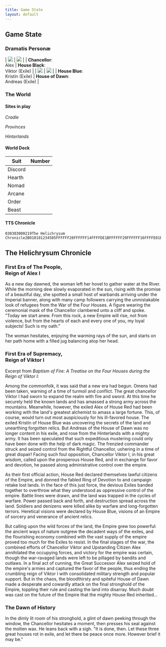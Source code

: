 ```yaml
---
title: Game State
layout: default
---
```


## Game State

<span id="oath"/>

### Dramatis Personæ

| <img src="assets/character_art/portrait_chancellor.png" class="portrait"/> | <img src="assets/character_art/portrait_black.png"  class="portrait"/> |
| **Chancellor**:<br/>Alex                                                   | **House Black**:<br/>Viktor (Exile)                                    |
| <img src="assets/character_art/portrait_blue.png"  class="portrait"/>      | <img src="assets/character_art/portrait_yellow.png" class="portrait"/> |
| **House Blue**:<br/>Kristín (Exile)                                        | **House of Dawn**:<br/> Andreas (Exile)                                |

### The World

#### Sites in play

_Cradle_
<span id="site1"/>
<span id="site2"/>

_Provinces_
<span id="site3"/>
<span id="site4"/>
<span id="site5"/>

_Hinterlands_
<span id="site6"/>
<span id="site7"/>
<span id="site8"/>

#### World Deck

| Suit                           | Number                                                               |
|--------------------------------|----------------------------------------------------------------------|
| <span class="number"/> Discord | <span class="counter" data-imgsrc="assets/images/suit-discord.png"/> |
| <span class="number"/> Hearth  | <span class="counter" data-imgsrc="assets/images/suit-hearth.png"/>  |
| <span class="number"/> Nomad   | <span class="counter" data-imgsrc="assets/images/suit-nomad.png"/>   |
| <span class="number"/> Arcane  | <span class="counter" data-imgsrc="assets/images/suit-arcane.png"/>  |
| <span class="number"/> Order   | <span class="counter" data-imgsrc="assets/images/suit-order.png"/>   |
| <span class="number"/> Beast   | <span class="counter" data-imgsrc="assets/images/suit-beast.png"/>   |

#### TTS Chronicle
```
030303000219The Helichrysum Chronicle2B010101234505FFFFFF20FFFFFF14FFFFDE1BFFFFFF29FFFFFF16FFFFE01EFFFFFF1FFFFFFF3B0624182B0E2629D61ED31D15D51309522F201C3521001FD2D42819C30B1632AD0F342233C125089810010D112C121A0507042314270AB717312D30062A1B2E0C030212E9DBDCEAE8E7E4DFDADDEDE2E6ECE3E5E1EB000105ARman
```

## The Helichrysum Chronicle

### First Era of The People, <br/> Reign of Alex I
As a new day dawned, the woman left her hovel to gather water at the River. While the morning dew slowly evaporated in the sun, rising with the promise of a beautiful day, she spotted a small host of warbands arriving under the Imperial banner, along with many camp followers carrying the unmistakable look of refugees from the War of the Four Houses. A figure wearing the ceremonial mask of the Chancellor clambered unto a cliff and spoke. "Today we start anew. From this rock, a new Empire will rise, not from violence, but from the hearts of each and every one of you, my loyal subjects! Such is my oath."

The woman hesitates, enjoying the warming rays of the sun, and starts on her path home with a filled jug balancing atop her head.


### First Era of Supremacy, <br/> Reign of Viktor I

Excerpt from _Baptism of Fire: A Treatise on the Four Houses during the Reign of Viktor I_:

Among the commonfolk, it was said that a new era had begun. Omens had been taken, warning of a time of turmoil and conflict.
The great chancellor Viktor I had sworn to expand the realm with fire and sword. At this time he securely held the known lands and has amassed a strong army across the mountains.
Meanwhile, however, the exiled Alex of House Red had been working with the land's greatest alchemist to amass a large fortune. This, of course, would turn out most auspiciously for his ill-favored house. The exiled Kristín of House Blue was uncovering the secrets of the land and unearthing forgotten relics.
But Andreas of the House of Dawn was no longer content in his exile, and rose from the Hinterlands with a mighty army. It has been speculated that such expeditious mustering could only have been done with the help of dark magic. The frenzied commander struck and seized control from the Rightful Chancellor, ushering in a time of great dispair!
Facing such foul opposition, Chancellor Viktor I, in his great wisdom, called upon the prosperous House Red, and in exchange for favor and devotion, he passed along administrative control over the empire.

As their first official action, House Red declared themselves lawful citizens of the Empire, and donned the fabled Ring of Devotion to and campaign retake lost lands.
In the face of this just force, the devious Exiles banded together to overthrow what they understood as oppressive control of the empire.
Battle lines were drawn, and the land was trapped in the cycles of warfare.
Power passed back and forth, and destruction spread across the land. Soldiers and denizens were killed alike by warfare and long-forgotten terrors. Heretical visions were declared by House Blue, visions of an Empire of sorcery and venerance of ancient relics.

But calling upon the wild forces of the land, the Empire grew too powerful: the ancient ways of nature outgrew the decadent ways of the exiles, and the flourishing economy combined with the vast supply of the empire proved too much for the Exiles to resist.
In the final stages of the war, the combined efforts of Chancellor Viktor and Upstanding Citizen Alex annihilated the occupying forces, and victory for the empire was certain, though the war-ravaged lands were left to be pillaged by bandits and outlaws.
In a final act of cunning, the Great Successor Alex seized hold of the empire's armies and captured the favor of the people, thus ending the crumbling reign of Viktor I with consolidated military strength and popular support.
But in the chaos, the bloodthirsty and spiteful House of Dawn made a desperate and cowardly attack on the final stronghold of the Empire, toppling their rule and casting the land into disarray.
Much doubt was cast on the future of the Empire that the mighty House Red inherited...


### The Dawn of History
In the dimly lit room of his stronghold, a glint of dawn peeking through the window, the Chancellor hesitates a moment, then presses his seal against the molten wax.
He leans back with a sigh.
"It is done, then.
Let these three great houses rot in exile, and let there be peace once more.
However brief it may be."
